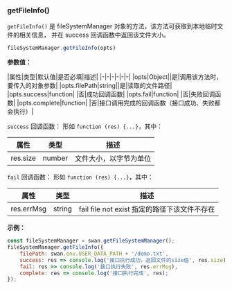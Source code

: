 ### getFileInfo()

`getFileInfo()` 是 fileSystemManager 对象的方法，该方法可获取到本地临时文件的相关信息， 并在 success 回调函数中返回该文件大小。

```js
fileSystemManager.getFileInfo(opts)
```

**参数值：**

|属性|类型|默认值|是否必填|描述|
|-|-|-|-|-|-|
|opts|Object||是|调用该方法时，要传入的对象参数|
|opts.filePath|string||是|读取的文件路径|
|opts.success|function| |否|成功回调函数|
|opts.fail|function| |否|失败回调函数|
|opts.complete|function| |否|接口调用完成的回调函数（接口成功、失败都会执行）|

`success` 回调函数：
形如 `function (res) {...}`，其中：

|属性|类型|描述|
|-|-|-|
|res.size|number|文件大小，以字节为单位|

`fail` 回调函数：
形如 `function (res) {...}`，其中：

|属性|类型|描述|
|-|-|-|
|res.errMsg|string|fail file not exist 指定的路径下该文件不存在|

**示例：**

```js
const fileSystemManager = swan.getFileSystemManager();
fileSystemManager.getFileInfo({
    filePath: swan.env.USER_DATA_PATH + '/demo.txt',
    success: res => console.log('接口执行成功，返回文件的size值', res.size),
    fail: res => console.log('接口执行失败', res.errMsg),
    complete: res => console.log('接口执行完成', res);
});
```